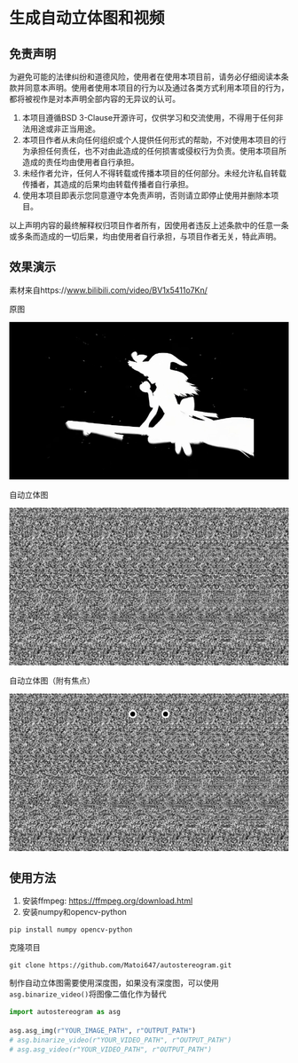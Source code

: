 # 生成自动立体图和视频

## 免责声明
为避免可能的法律纠纷和道德风险，使用者在使用本项目前，请务必仔细阅读本条款并同意本声明。使用者使用本项目的行为以及通过各类方式利用本项目的行为，都将被视作是对本声明全部内容的无异议的认可。

1. 本项目遵循BSD 3-Clause开源许可，仅供学习和交流使用，不得用于任何非法用途或非正当用途。
2. 本项目作者从未向任何组织或个人提供任何形式的帮助，不对使用本项目的行为承担任何责任，也不对由此造成的任何损害或侵权行为负责。使用本项目所造成的责任均由使用者自行承担。
3. 未经作者允许，任何人不得转载或传播本项目的任何部分。未经允许私自转载传播者，其造成的后果均由转载传播者自行承担。
4. 使用本项目即表示您同意遵守本免责声明，否则请立即停止使用并删除本项目。

以上声明内容的最终解释权归项目作者所有，因使用者违反上述条款中的任意一条或多条而造成的一切后果，均由使用者自行承担，与项目作者无关，特此声明。

## 效果演示
素材来自https://www.bilibili.com/video/BV1x5411o7Kn/

原图

![original image](assets/test.png)

自动立体图

![!autostereogram](assets/test_asg.png)

自动立体图（附有焦点）

![autostereogram(focus)](assets/test_asg_focus.png)
## 使用方法
1. 安装ffmpeg: https://ffmpeg.org/download.html
2. 安装numpy和opencv-python
```
pip install numpy opencv-python
```

克隆项目
```
git clone https://github.com/Matoi647/autostereogram.git
```

制作自动立体图需要使用深度图，如果没有深度图，可以使用`asg.binarize_video()`将图像二值化作为替代
```python
import autostereogram as asg

asg.asg_img(r"YOUR_IMAGE_PATH", r"OUTPUT_PATH")
# asg.binarize_video(r"YOUR_VIDEO_PATH", r"OUTPUT_PATH")
# asg.asg_video(r"YOUR_VIDEO_PATH", r"OUTPUT_PATH")
```

